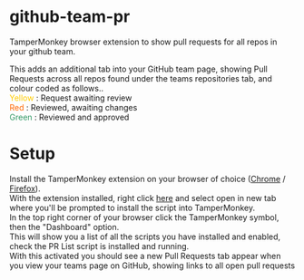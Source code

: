 # github-team-pr
TamperMonkey browser extension to show pull requests for all repos in your github team.

This adds an additional tab into your GitHub team page, showing Pull Requests across all repos found under the teams repositories tab, and colour coded as follows..\
<span style="color: rgb(255,204,0);">Yellow</span> : Request awaiting review\
<span style="color: rgb(255,102,0);">Red</span> : Reviewed, awaiting changes\
<span style="color: rgb(51,153,102);">Green</span> : Reviewed and approved

# Setup
Install the TamperMonkey extension on your browser of choice ([Chrome](https://chrome.google.com/webstore/detail/tampermonkey/dhdgffkkebhmkfjojejmpbldmpobfkfo?hl=en) / [Firefox](https://addons.mozilla.org/en-GB/firefox/addon/tampermonkey/)).\
With the extension installed, right click [here](https://github.com/martin-armstrong/github-team-pr/raw/master/PR%20List.user.js) and select open in new tab where you'll be prompted to install the script into TamperMonkey.\
In the top right corner of your browser click the TamperMonkey symbol, then the "Dashboard" option.\
This will show you a list of all the scripts you have installed and enabled, check the PR List script is installed and running.\
With this activated you should see a new Pull Requests tab appear when you view your teams page on GitHub, showing links to all open pull requests
        
